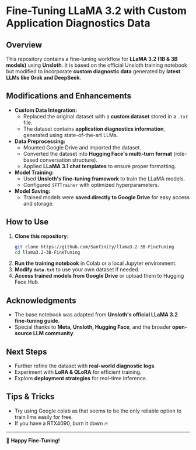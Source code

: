 # Fine-Tuning LLaMA 3.2 with Custom Application Diagnostics Data

## Overview
This repository contains a fine-tuning workflow for **LLaMA 3.2 (1B & 3B models)** using **Unsloth**. It is based on the official Unsloth training notebook but modified to incorporate **custom diagnostic data** generated by **latest LLMs like Grok and DeepSeek**.

## Modifications and Enhancements
- **Custom Data Integration:**
  - Replaced the original dataset with a **custom dataset** stored in a `.txt` file.
  - The dataset contains **application diagnostics information**, generated using state-of-the-art LLMs.
- **Data Preprocessing:**
  - Mounted Google Drive and imported the dataset.
  - Converted the dataset into **Hugging Face's multi-turn format** (role-based conversation structure).
  - Applied **LLaMA 3.1 chat templates** to ensure proper formatting.
- **Model Training:**
  - Used **Unsloth's fine-tuning framework** to train the LLaMA models.
  - Configured `SFTTrainer` with optimized hyperparameters.
- **Model Saving:**
  - Trained models were **saved directly to Google Drive** for easy access and storage.

## How to Use
1. **Clone this repository**:
   ```bash
   git clone https://github.com/Sanfinity/llama3.2-3B-FineTuning
   cd llama3.2-3B-FineTuning
   ```
2. **Run the training notebook** in Colab or a local Jupyter environment.
3. **Modify `data.txt`** to use your own dataset if needed.
4. **Access trained models from Google Drive** or upload them to Hugging Face Hub.

## Acknowledgments
- The base notebook was adapted from **Unsloth's official LLaMA 3.2 fine-tuning guide**.
- Special thanks to **Meta, Unsloth, Hugging Face**, and the broader **open-source LLM community**.

## Next Steps
- Further refine the dataset with **real-world diagnostic logs**.
- Experiment with **LoRA & QLoRA** for efficient training.
- Explore **deployment strategies** for real-time inference.

## Tips & Tricks
- Try using Google colab as that seems to be the only reliable option to train llms easily for free.
- If you have a RTX4090, burn it down 🔥
---
🚀 **Happy Fine-Tuning!**

